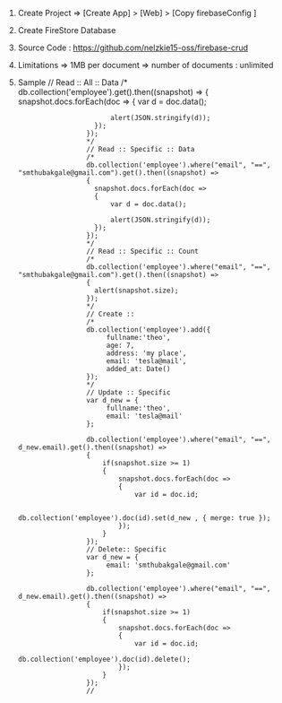 
1. Create Project
   => [Create App] > [Web] > [Copy firebaseConfig ]

2. Create FireStore Database

3. Source Code : https://github.com/nelzkie15-oss/firebase-crud

4. Limitations
   => 1MB per document
   => number of documents : unlimited 

5. Sample
 // Read :: All :: Data
                        /* 
                        db.collection('employee').get().then((snapshot) =>
                        {
                          snapshot.docs.forEach(doc => 
                          {
                              var d = doc.data();

                              alert(JSON.stringify(d));
                          });
                        });
                        */
                        // Read :: Specific :: Data 
                        /*
                        db.collection('employee').where("email", "==", "smthubakgale@gmail.com").get().then((snapshot) =>
                        {
                          snapshot.docs.forEach(doc => 
                          {
                              var d = doc.data();

                              alert(JSON.stringify(d));
                          });
                        });
                        */
                        // Read :: Specific :: Count
                        /*
                        db.collection('employee').where("email", "==", "smthubakgale@gmail.com").get().then((snapshot) =>
                        {
                          alert(snapshot.size);
                        });
                        */
                        // Create :: 
                        /*
                        db.collection('employee').add({
                             fullname:'theo',
                             age: 7,
                             address: 'my place',
                             email: 'tesla@mail',
                             added_at: Date()
                        });
                        */ 
                        // Update :: Specific 
                        var d_new = {
                             fullname:'theo', 
                             email: 'tesla@mail' 
                        };

                        db.collection('employee').where("email", "==", d_new.email).get().then((snapshot) =>
                        { 
                            if(snapshot.size >= 1)
                            {
                                snapshot.docs.forEach(doc => 
                                { 
                                    var id = doc.id;  

                                    db.collection('employee').doc(id).set(d_new , { merge: true }); 
                                });
                            }
                        });
                        // Delete:: Specific 
                        var d_new = { 
                             email: 'smthubakgale@gmail.com' 
                        };

                        db.collection('employee').where("email", "==", d_new.email).get().then((snapshot) =>
                        { 
                            if(snapshot.size >= 1)
                            {
                                snapshot.docs.forEach(doc => 
                                { 
                                    var id = doc.id;  
                                    db.collection('employee').doc(id).delete(); 
                                });
                            }
                        });
                        // 
